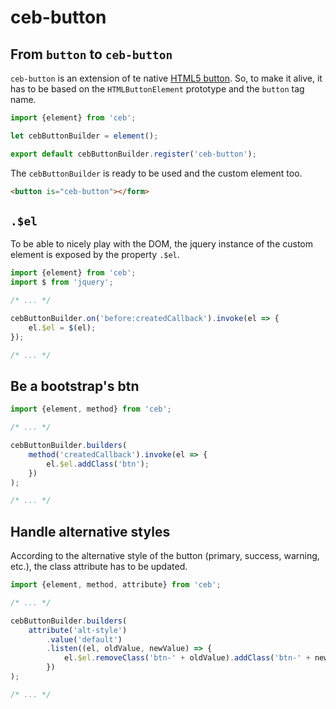 # ceb-button

## From `button` to `ceb-button`

`ceb-button` is an extension of te native [HTML5 button][HTML5-button].
So, to make it alive, it has to be based on the `HTMLButtonElement` prototype and the `button` tag name.

```javascript
import {element} from 'ceb';

let cebButtonBuilder = element();

export default cebButtonBuilder.register('ceb-button');
```

The `cebButtonBuilder` is ready to be used and the custom element too.

```html
<button is="ceb-button"></form>
```

[HTML5-button]: https://html.spec.whatwg.org/multipage/forms.html#the-button-element

## `.$el`

To be able to nicely play with the DOM, the jquery instance of the custom element is exposed by the property `.$el`.

```javascript
import {element} from 'ceb';
import $ from 'jquery';

/* ... */

cebButtonBuilder.on('before:createdCallback').invoke(el => {
    el.$el = $(el);
});

/* ... */
```

## Be a bootstrap's btn

```javascript
import {element, method} from 'ceb';

/* ... */

cebButtonBuilder.builders(
    method('createdCallback').invoke(el => {
        el.$el.addClass('btn');
    })
);

/* ... */
```

## Handle alternative styles

According to the alternative style of the button (primary, success, warning, etc.),
the class attribute has to be updated.

```javascript
import {element, method, attribute} from 'ceb';

/* ... */

cebButtonBuilder.builders(
    attribute('alt-style')
        .value('default')
        .listen((el, oldValue, newValue) => {
            el.$el.removeClass('btn-' + oldValue).addClass('btn-' + newValue);
        })
);

/* ... */
```
